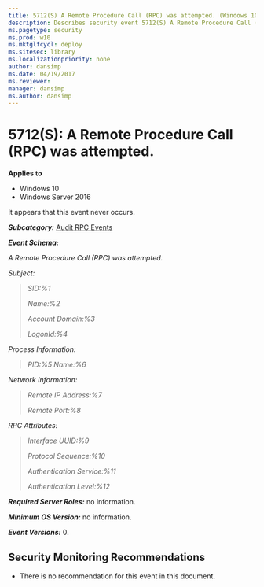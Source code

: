 ```yaml
---
title: 5712(S) A Remote Procedure Call (RPC) was attempted. (Windows 10)
description: Describes security event 5712(S) A Remote Procedure Call (RPC) was attempted.
ms.pagetype: security
ms.prod: w10
ms.mktglfcycl: deploy
ms.sitesec: library
ms.localizationpriority: none
author: dansimp
ms.date: 04/19/2017
ms.reviewer:
manager: dansimp
ms.author: dansimp
---
```


# 5712(S): A Remote Procedure Call (RPC) was attempted.

**Applies to**
-   Windows 10
-   Windows Server 2016


It appears that this event never occurs.

***Subcategory:***&nbsp;[Audit RPC Events](audit-rpc-events.md)

***Event Schema:***

*A Remote Procedure Call (RPC) was attempted.*

*Subject:*

> *SID:%1*
>
> *Name:%2*
>
> *Account Domain:%3*
>
> *LogonId:%4*

*Process Information:*

> *PID:%5
> Name:%6*

*Network Information:*

> *Remote IP Address:%7*
>
> *Remote Port:%8*

*RPC Attributes:*

> *Interface UUID:%9*
>
> *Protocol Sequence:%10*
>
> *Authentication Service:%11*
>
> *Authentication Level:%12*

***Required Server Roles:*** no information.

***Minimum OS Version:*** no information.

***Event Versions:*** 0.

## Security Monitoring Recommendations

-   There is no recommendation for this event in this document.

